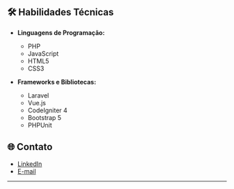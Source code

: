 ## 🛠️ Habilidades Técnicas

- **Linguagens de Programação:**
  - PHP
  - JavaScript
  - HTML5
  - CSS3

- **Frameworks e Bibliotecas:**
  - Laravel
  - Vue.js
  - CodeIgniter 4
  - Bootstrap 5
  - PHPUnit

## 🌐 Contato

- [LinkedIn]([https://www.linkedin.com/in/seu-perfil]https://www.linkedin.com/in/marlonraphael/)
- [E-mail](marlon.raphaael@hotmail.com)

---

